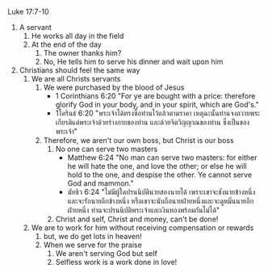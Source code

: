Luke 17:7-10

1. A servant
	1. He works all day in the field
	2. At the end of the day
		1. The owner thanks him?
		2. No, He tells him to serve his dinner and wait upon him
2. Christians should feel the same way
	1. We are all Christs servants
		1. We were purchased by the blood of Jesus
			- 1 Corinthians 6:20 "For ye are bought with a price: therefore glorify God in your body, and in your spirit, which are God's."
			- 1โครินธ์ 6:20 "พระเจ้าได้ทรงซื้อท่านไว้แล้วตามราคา เหตุฉะนั้นท่านจงถวายพระเกียรติแด่พระเจ้าด้วยร่างกายของท่าน และด้วยจิตวิญญาณของท่าน ซึ่งเป็นของพระเจ้า"
		2. Therefore, we aren't our own boss, but Christ is our boss
			1. No one can serve two masters
				- Matthew 6:24 "No man can serve two masters: for either he will hate the one, and love the other; or else he will hold to the one, and despise the other. Ye cannot serve God and mammon."
				- มัทธิว 6:24 "ไม่มีผู้ใดปรนนิบัตินายสองนายได้ เพราะเขาจะชังนายข้างหนึ่งและจะรักนายอีกข้างหนึ่ง หรือเขาจะนับถือนายฝ่ายหนึ่งและจะดูหมิ่นนายอีกฝ่ายหนึ่ง ท่านจะปรนนิบัติพระเจ้าและเงินทองพร้อมกันไม่ได้"
			2. Christ and self, Christ and money, can't be done!
	1. We are to work for him without receiving compensation or rewards
		1. but, we do get lots in heaven!
		2. When we serve for the praise
			1. We aren't serving God but self
			2. Selfless work is a work done in love!